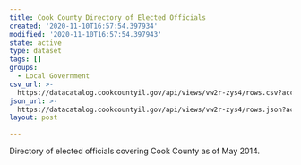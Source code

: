 ```yaml
---
title: Cook County Directory of Elected Officials
created: '2020-11-10T16:57:54.397934'
modified: '2020-11-10T16:57:54.397943'
state: active
type: dataset
tags: []
groups:
  - Local Government
csv_url: >-
  https://datacatalog.cookcountyil.gov/api/views/vw2r-zys4/rows.csv?accessType=DOWNLOAD
json_url: >-
  https://datacatalog.cookcountyil.gov/api/views/vw2r-zys4/rows.json?accessType=DOWNLOAD
layout: post

---
```

Directory of elected officials covering Cook County as of May 2014.
